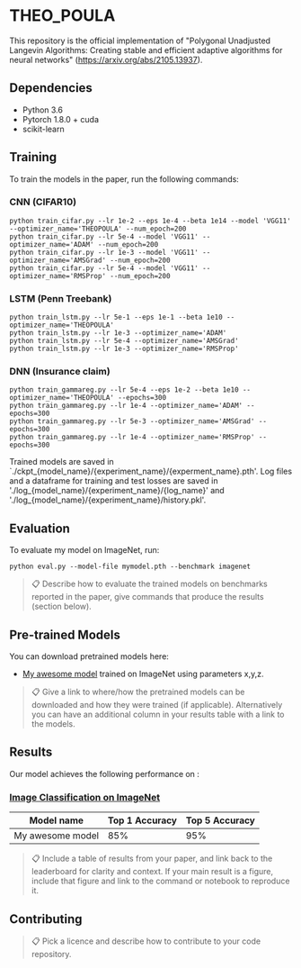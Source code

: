 
# THEO_POULA

This repository is the official implementation of "Polygonal Unadjusted Langevin Algorithms: Creating stable and efficient adaptive algorithms for
neural networks" (https://arxiv.org/abs/2105.13937). 


## Dependencies

- Python 3.6
- Pytorch 1.8.0 + cuda
- scikit-learn

## Training

To train the models in the paper, run the following commands:

### CNN (CIFAR10)
```train
python train_cifar.py --lr 1e-2 --eps 1e-4 --beta 1e14 --model 'VGG11' --optimizer_name='THEOPOULA' --num_epoch=200 
python train_cifar.py --lr 5e-4 --model 'VGG11' --optimizer_name='ADAM' --num_epoch=200
python train_cifar.py --lr 1e-3 --model 'VGG11' --optimizer_name='AMSGrad' --num_epoch=200 
python train_cifar.py --lr 5e-4 --model 'VGG11' --optimizer_name='RMSProp' --num_epoch=200 
```

### LSTM (Penn Treebank)
```train
python train_lstm.py --lr 5e-1 --eps 1e-1 --beta 1e10 --optimizer_name='THEOPOULA' 
python train_lstm.py --lr 1e-3 --optimizer_name='ADAM' 
python train_lstm.py --lr 5e-4 --optimizer_name='AMSGrad' 
python train_lstm.py --lr 1e-3 --optimizer_name='RMSProp' 
```

### DNN (Insurance claim)
```train
python train_gammareg.py --lr 5e-4 --eps 1e-2 --beta 1e10 --optimizer_name='THEOPOULA' --epochs=300 
python train_gammareg.py --lr 1e-4 --optimizer_name='ADAM' --epochs=300 
python train_gammareg.py --lr 5e-3 --optimizer_name='AMSGrad' --epochs=300 
python train_gammareg.py --lr 1e-4 --optimizer_name='RMSProp' --epochs=300 
```

Trained models are saved in `./ckpt_{model_name}/{experiment_name}/{experment_name}.pth'. Log files and a dataframe for training and test losses are saved in  './log_{model_name}/{experiment_name}/{log_name}' and './log_{model_name}/{experiment_name}/history.pkl'. 

## Evaluation

To evaluate my model on ImageNet, run:

```eval
python eval.py --model-file mymodel.pth --benchmark imagenet
```

>📋  Describe how to evaluate the trained models on benchmarks reported in the paper, give commands that produce the results (section below).

## Pre-trained Models

You can download pretrained models here:

- [My awesome model](https://drive.google.com/mymodel.pth) trained on ImageNet using parameters x,y,z. 

>📋  Give a link to where/how the pretrained models can be downloaded and how they were trained (if applicable).  Alternatively you can have an additional column in your results table with a link to the models.

## Results

Our model achieves the following performance on :

### [Image Classification on ImageNet](https://paperswithcode.com/sota/image-classification-on-imagenet)

| Model name         | Top 1 Accuracy  | Top 5 Accuracy |
| ------------------ |---------------- | -------------- |
| My awesome model   |     85%         |      95%       |

>📋  Include a table of results from your paper, and link back to the leaderboard for clarity and context. If your main result is a figure, include that figure and link to the command or notebook to reproduce it. 


## Contributing

>📋  Pick a licence and describe how to contribute to your code repository. 
